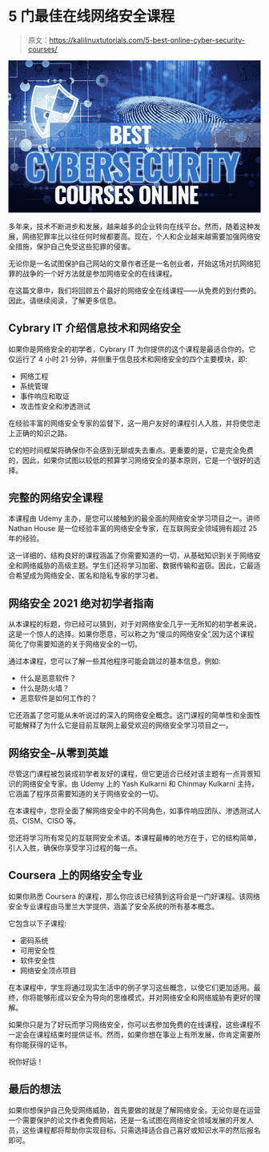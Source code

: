 # 5 门最佳在线网络安全课程

> 原文：<https://kalilinuxtutorials.com/5-best-online-cyber-security-courses/>

[![5 Best Online Cyber Security Courses](img/9d51ef6c743b9982ef50c561d99bc90c.png "5 Best Online Cyber Security Courses")](https://1.bp.blogspot.com/-hQf6_UlpAz8/YEpAlGoXA1I/AAAAAAAAMGQ/7g77O27aFlIlcvHYZPfL7JdS5tBzV7jRQCLcBGAsYHQ/s16000/courses%2Bcybersecurity.jpg)

多年来，技术不断进步和发展，越来越多的企业转向在线平台。然而，随着这种发展，网络犯罪率比以往任何时候都要高。现在，个人和企业越来越需要加强网络安全措施，保护自己免受这些犯罪的侵害。

无论你是一名试图保护自己网站的文章作者还是一名创业者，开始这场对抗网络犯罪的战争的一个好方法就是参加网络安全的在线课程。

在这篇文章中，我们将回顾五个最好的网络安全在线课程——从免费的到付费的。因此，请继续阅读，了解更多信息。

## Cybrary IT 介绍信息技术和网络安全

如果你是网络安全的初学者，Cybrary IT 为你提供的这个课程是最适合你的。它仅运行了 4 小时 21 分钟，并侧重于信息技术和网络安全的四个主要模块，即:

*   网络工程
*   系统管理
*   事件响应和取证
*   攻击性安全和渗透测试

在经验丰富的网络安全专家的监督下，这一用户友好的课程引人入胜，并将使您走上正确的知识之路。

它的短时间框架将确保你不会感到无聊或失去重点。更重要的是，它是完全免费的，因此，如果你试图以较低的预算学习网络安全的基本原则，它是一个很好的选择。

## 完整的网络安全课程

本课程由 Udemy 主办，是您可以接触到的最全面的网络安全学习项目之一。讲师 Nathan House 是一位经验丰富的网络安全专家，在互联网安全领域拥有超过 25 年的经验。

这一详细的、结构良好的课程涵盖了你需要知道的一切，从基础知识到关于网络安全和网络威胁的高级主题。学生们还将学习加密、数据传输和盗窃。因此，它最适合希望成为网络安全、匿名和隐私专家的学习者。

## 网络安全 2021 绝对初学者指南

从本课程的标题，你已经可以猜到，对于对网络安全几乎一无所知的初学者来说，这是一个惊人的选择。如果你愿意，可以称之为“傻瓜的网络安全”,因为这个课程简化了你需要知道的关于网络安全的一切。

通过本课程，您可以了解一些其他程序可能会跳过的基本信息，例如:

*   什么是恶意软件？
*   什么是防火墙？
*   恶意软件是如何工作的？

它还涵盖了您可能从未听说过的深入的网络安全概念。这门课程的简单性和全面性可能解释了为什么它是目前互联网上最受欢迎的网络安全学习项目之一。

## 网络安全–从零到英雄

尽管这门课程被包装成初学者友好的课程，但它更适合已经对该主题有一点背景知识的网络安全专家。由 Udemy 上的 Yash Kulkarni 和 Chinmay Kulkarni 主持，它涵盖了程序员需要知道的关于网络安全的一切。

在本课程中，您将全面了解网络安全中的不同角色，如事件响应团队、渗透测试人员、CISM、CISO 等。

您还将学习所有常见的互联网安全术语。本课程最棒的地方在于，它的结构简单，引人入胜，确保你享受学习过程的每一点。

## Coursera 上的网络安全专业

如果你熟悉 Coursera 的课程，那么你应该已经猜到这将会是一门好课程。该网络安全专业课程由马里兰大学提供，涵盖了安全系统的所有基本概念。

它包含以下子课程:

*   密码系统
*   可用安全性
*   软件安全性
*   网络安全顶点项目

在本课程中，学生将通过现实生活中的例子学习这些概念，以使它们更加适用。最终，你将能够形成以安全为导向的思维模式，并对网络安全和网络威胁有更好的理解。

如果你只是为了好玩而学习网络安全，你可以去参加免费的在线课程，这些课程不一定会在课程结束时提供证书。然而，如果你想在事业上有所发展，你肯定需要所有你能获得的证书。

祝你好运！

## 最后的想法

如果你想保护自己免受网络威胁，首先要做的就是了解网络安全。无论你是在运营一个需要保护的论文作者免费网站，还是一名试图在网络安全领域发展的开发人员，这些课程都将帮助你实现目标。只需选择适合自己喜好或知识水平的然后报名即可。